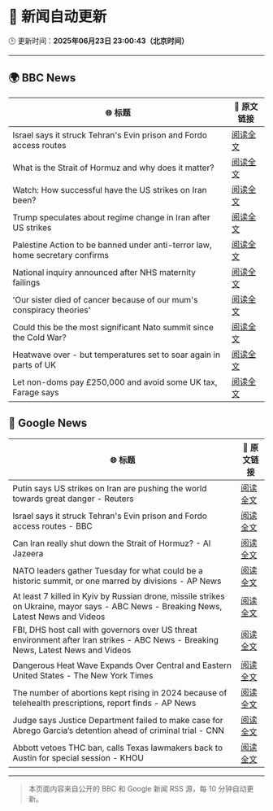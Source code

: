 # 🧠 新闻自动更新

🕒 更新时间：**2025年06月23日 23:00:43（北京时间）**

---

## 🌍 BBC News

| 🌐 标题 | 🔗 原文链接 |
|--------|-------------|
| Israel says it struck Tehran's Evin prison and Fordo access routes | [阅读全文](https://www.bbc.com/news/articles/cp8621gnknjo) |
| What is the Strait of Hormuz and why does it matter? | [阅读全文](https://www.bbc.com/news/articles/c78n6p09pzno) |
| Watch: How successful have the US strikes on Iran been? | [阅读全文](https://www.bbc.com/news/videos/cq53l9dvggjo) |
| Trump speculates about regime change in Iran after US strikes | [阅读全文](https://www.bbc.com/news/articles/cp8m3861637o) |
| Palestine Action to be banned under anti-terror law, home secretary confirms | [阅读全文](https://www.bbc.com/news/articles/c4g83l33wdeo) |
| National inquiry announced after NHS maternity failings | [阅读全文](https://www.bbc.com/news/articles/c994x95yygyo) |
| 'Our sister died of cancer because of our mum's conspiracy theories' | [阅读全文](https://www.bbc.com/news/articles/crenzwyvpn1o) |
| Could this be the most significant Nato summit since the Cold War? | [阅读全文](https://www.bbc.com/news/articles/cqjqvr75v1jo) |
| Heatwave over - but temperatures set to soar again in parts of UK | [阅读全文](https://www.bbc.com/weather/articles/cj0mr0l5d9eo) |
| Let non-doms pay £250,000 and avoid some UK tax, Farage says | [阅读全文](https://www.bbc.com/news/articles/c14e03dvydno) |

## 📰 Google News

| 🌐 标题 | 🔗 原文链接 |
|--------|-------------|
| Putin says US strikes on Iran are pushing the world towards great danger - Reuters | [阅读全文](https://news.google.com/rss/articles/CBMipwFBVV95cUxOa1R4ZlJkQk0zejc5ekFmdHJBM1c3VnhMT2o0X3hBLTRJdTRhdEthNEZYN2x4N09FMXdDQWZmS2I4UlpfX3AtYVFvOVdIRzdSSFJPS20yZmZPRkk1cnczdEdIQTVBSFFVNFhNZmVWNEJuQU01YWJyYmpMRHJZZld5d1BWcTlSQ0xVYUdNV096UWtBSDBjbUpGWDNQOXRJejdReHNIZHZIYw?oc=5) |
| Israel says it struck Tehran's Evin prison and Fordo access routes - BBC | [阅读全文](https://news.google.com/rss/articles/CBMiWkFVX3lxTE1uRTFOYlVJak5CMThOVG5DZUF2b0tuVzhqaVRXY3hncGRNWmRJU3ltdWhWT3ItUENpN21GQmRFR0RvYzFDOWxHX2M2TVRPeFU4T1ZONHh5UkhyUdIBX0FVX3lxTE5ON1oyVkFGNEt0NXdzVEtjcXUtbU0yLTQtbzliQzduUk91WTY1Q1VwZnVOU0VEbFZhbEZNaFFHRU9qMkJ0d1dUZnBDUjJUSkh0a0pVZXZ1NzM1VVE4V3JF?oc=5) |
| Can Iran really shut down the Strait of Hormuz? - Al Jazeera | [阅读全文](https://news.google.com/rss/articles/CBMikAFBVV95cUxNVmlyVmt4ZGlTN1o1NHk0RVJIVWQ4SkhnMkFwWFR1ckRpN2paQ3B5cmd0cGg3TDh4cU9zT045YlZXbkptNFZlSkFmUnBHM21aaUdFaExHMFJMTDA5MlBpX0lFdlVKTjVlV2xYR1ZzZW92U2psSFRKeFJkOEN2RUhUamVWS2wycnhrUExueF9fc07SAZYBQVVfeXFMTjNpR2xaVmNZblJJUEtPbnE3dGRVRTg1ZWZHLXFKN01BcC0xeDlLUTAzelozcUUwYWFfMzdncTNZYjJpYVF6QXB1RWpzSDgyRlRlRHNJS1h1a1FDQkxNU2hlU21sMlV2OE1GNGh1T2FMcFdDZ0lFTVdiVGZkVV95VjNNenM2bmJBNVZTV2V5d0RkbWo2QWx3?oc=5) |
| NATO leaders gather Tuesday for what could be a historic summit, or one marred by divisions - AP News | [阅读全文](https://news.google.com/rss/articles/CBMirAFBVV95cUxPeHB3U3hDMVk1ZUVLSmN6bXotdlJsc1Z0VEo3Z2FxY1FOZzE5ODViUjF2TWUwMlBOU3J4cWdKaGZWd3JBd0laWWpOaEZKTWhDbVJXeWtQZzdiM3RTUHF6UkQtcTRlWXUtdWxwdW5yZ3dQdUZaV3hvazhMYl96ZFl5Z3YwSGtUR1JKaUwzSkpmenRMWmFWdnlGcVo1Znh4eEhiTk5ydFo4NFFqRE9q?oc=5) |
| At least 7 killed in Kyiv by Russian drone, missile strikes on Ukraine, mayor says - ABC News - Breaking News, Latest News and Videos | [阅读全文](https://news.google.com/rss/articles/CBMiqwFBVV95cUxNX2tnUllITHd4TGhwU3REY1F4N245cnNacGJ1dFhHZmNfY2pFNXdyTm5QcmlBMFNPS0JwRV9RYnRFb3A5SGNBYjlVcHBlb2xUTk5OYmk3b1pyeS1WUFIweUFjRHhRbTRsYl9DcU5OR0xFUm5raUcwY1h6MnVEdWtpb0xkSkZfWTJyOVlzVy1xOW93Q3FPakNMY1BmZXVoSWRhN3F0UzJEX3JOQ2_SAbABQVVfeXFMUHY0S2JwZHpORFlZZ0pDa2M5dkVRd0QxMmdibGJ1cnNhT0tMMmIxR1ZWMXUxaVJKX0ktYXVPaFdBZ25BV21rWGZRRkV6ZWljRlllcjNDWWZUNVJFTUJlNnFVZGpPY3ZxNlByWk5FZ01saGktclFhZEFncVdISm0xU0lrNUJMZ1NKSDgwVnpNMTV1SmdnaWYtcVJvTG5UV3JnUEtpS3NKbk5JYzVYai0xdDA?oc=5) |
| FBI, DHS host call with governors over US threat environment after Iran strikes - ABC News - Breaking News, Latest News and Videos | [阅读全文](https://news.google.com/rss/articles/CBMiogFBVV95cUxPbkFDN3NfSHF2SGV1OFNQSkl6Tk9zMWtEYXB3TXFGRHBfYmFmRjBiOUpMU3RETEtfRnRja3BDY2c0R0pnOWJON1Z4bnV0VV9JLVZOWnplNlloQ1l0eW1mSkhTaWpVektYcjJnWEZyTzIzMzRndVVYUnlpbUpjcnFzVUVReEs2LVo1VEIzYzhmMVFYeEhjVDFKV21XU3o3YXhVMmfSAacBQVVfeXFMTjlneTZBM1NGYTRYbnVOSWZieFJTVndCYmFHTFczSjlXeUdCcVpsMlotUmxNQmdCLV9fMjUzMEwxUWNoLUU2UGlmNFR3NDg4YkdWSVEtcFZ3VDBmaDB1QllJVTIydTBpRS1lQlctZUFZVFZZMHhrOUdPTktUQ2hwYzZVN2xKb3VLQ21Ya3hTNEFYUko2ZEtkQXNlT2JwcGJrbU1Oc0RfY3M?oc=5) |
| Dangerous Heat Wave Expands Over Central and Eastern United States - The New York Times | [阅读全文](https://news.google.com/rss/articles/CBMiekFVX3lxTE5SM29hdzJVaWtTY1RHS19YbnZBOXd3RUQzNnJyTV8wRnpwTEFULXdWZG9GdXl4V1RxLUxmVm9UT2JkOWZUOHItYllXeFBPbWFYMlRMcldxUHZreWdxcXBUVWZldkVtejlzcElaTFFTMkhOR3pJcm4yd1Z3?oc=5) |
| The number of abortions kept rising in 2024 because of telehealth prescriptions, report finds - AP News | [阅读全文](https://news.google.com/rss/articles/CBMirwFBVV95cUxNakhhS1VYdE9lbnFZOG1xQm1hWGVENVJIZmxSejZkcXl6OTNQSnBWRmxEdlNvT0JGRGlLb3JCcDJva2Jlb3RYNVlxTS1vU0NIMFNBMEFwdXlPbjVoWFJORHBMNC1kd2o0WEVwaWQ5MTFVU1luZXlwRTU2dW9uX3dfNlUwZjEyZUhkVDFRbElaMEJCS2FwM0FsZEFSaHM4dlJVNkgwWTVDYkVJZmo0NG93?oc=5) |
| Judge says Justice Department failed to make case for Abrego Garcia’s detention ahead of criminal trial - CNN | [阅读全文](https://news.google.com/rss/articles/CBMieEFVX3lxTE1waXFmMURKNG1kcjNNZzU3MVlZejJSU0daZjluY0drTWcwc3BXX05FTXlGYkUwTUh4dWpua3lhNThpWU9KNVJHNmt2U3pIYmxNbnEzZVVrUDN4QTdfSVBkR3BKd25zV2ZQYUgwSWpsWE1iOXdWMDJTV9IBfkFVX3lxTE4xQ3FFM2JVVXhZaW9wQ1pCMHM0bnF1UjRRb25VQUdsSzY5Z3lXekNfMmMwdjdjNWE4d2h0QlZoalhjVjRsdWh1bTl0Wm5HbnpLR0Vab1Z4SnAyYU4yaHQzZFBpcjJxVTJjLS1qRmQwT3dOejJmcGFScUJaZzJuQQ?oc=5) |
| Abbott vetoes THC ban, calls Texas lawmakers back to Austin for special session - KHOU | [阅读全文](https://news.google.com/rss/articles/CBMixwFBVV95cUxOM1VEYTlqYnZ6aEExcU9DOUJTMmJWTEJVcWFpS05QQVFaWERSUWVoQ3p1ZzZQVFVzZ2M4MXJUQkJlUElteV9NTHg4RFl1bkZWNEY0NTgtbVRoX1pUS1ZmSWlWSnhfa2p5MFBXVnM5amZZS0JHWkRYV3d1dGJqYWZMa3c0SjZ6YlhLc0VwSTgxSEYyUEQ4bmhyMHk4Nm9ORzE5R19wZ1BXeFBGZ2RiUkhkSXpRRHlpUUxKcExTUjg4aGI4OHVSRzI0?oc=5) |

---
> 本页面内容来自公开的 BBC 和 Google 新闻 RSS 源，每 10 分钟自动更新。